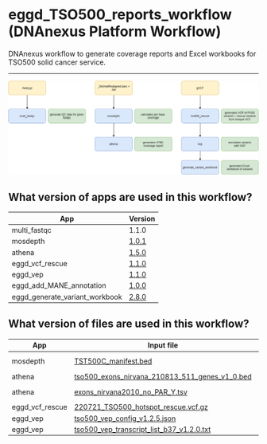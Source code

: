 # eggd_TSO500_reports_workflow (DNAnexus Platform Workflow)

DNAnexus workflow to generate coverage reports and Excel workbooks for TSO500 solid cancer service.

---

![Image of workflow](images/tso500_reports_workflow.png)

## What version of apps are used in this workflow?

|  App 	| Version  	|
|---	|---	|
|multi_fastqc       |1.1.0|
|mosdepth           |[1.0.1](https://github.com/eastgenomics/eggd_mosdepth/releases/tag/v.1.0.1)|
|athena             |[1.5.0](https://github.com/eastgenomics/eggd_athena/releases/tag/v1.5.0)|
|eggd_vcf_rescue |[1.1.0](https://github.com/eastgenomics/eggd_vcf_rescue/releases/tag/v1.1.0)|
|eggd_vep           |[1.1.0](https://github.com/eastgenomics/eggd_vep/releases/tag/V1.1.0)|
|eggd_add_MANE_annotation       |[1.0.0](https://github.com/eastgenomics/eggd_add_MANE_annotation/releases/tag/V1.0.0)|
|eggd_generate_variant_workbook |[2.8.0](https://github.com/eastgenomics/eggd_generate_variant_workbook/releases/tag/v2.8.0)|

## What version of files are used in this workflow?

|  App 	|  Input file 	| Version  	|
|---	|---	|---	|
|mosdepth           | [TST500C_manifest.bed](https://platform.dnanexus.com/projects/Fkb6Gkj433GVVvj73J7x8KbV/data/?scope=project&id.values=file-FkkZQ1Q433GYXZ892pzkgvbP)	| not versioned |
|athena             | [tso500_exons_nirvana_210813_511_genes_v1_0.bed](https://platform.dnanexus.com/projects/Fkb6Gkj433GVVvj73J7x8KbV/data/?id.values=file-G4F6jX04ZFVV3JZJG62ZQ5yJ) | v1.0 |
|athena             | [exons_nirvana2010_no_PAR_Y.tsv](https://platform.dnanexus.com/projects/Fkb6Gkj433GVVvj73J7x8KbV/data/?id.values=file-Fq18Yp0433GjB7172630p9Yv)	| not versioned |
|eggd_vcf_rescue | [220721_TSO500_hotspot_rescue.vcf.gz](https://platform.dnanexus.com/projects/Fkb6Gkj433GVVvj73J7x8KbV/data/?id.values=file-GFGVxxQ4f4z4yz2q38VYz02X)	| 220721 |
|eggd_vep           | [tso500_vep_config_v1.2.5.json](https://platform.dnanexus.com/panx/projects/Fkb6Gkj433GVVvj73J7x8KbV/data/dynamic_files/vep_configs)	| v1.2.5 |
|eggd_vep           | [tso500_vep_transcript_list_b37_v1.2.0.txt](https://platform.dnanexus.com/panx/projects/Fkb6Gkj433GVVvj73J7x8KbV/data/dynamic_files/tso500_transcripts)	| v1.2.0 |
